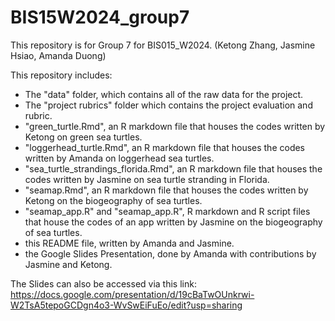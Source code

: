 # BIS15W2024_group7

This repository is for Group 7 for BIS015_W2024. (Ketong Zhang, Jasmine Hsiao, Amanda Duong)

This repository includes:
- The "data" folder, which contains all of the raw data for the project.
- The "project rubrics" folder which contains the project evaluation and rubric. 
- "green_turtle.Rmd", an R markdown file that houses the codes written by Ketong on green sea turtles.
- "loggerhead_turtle.Rmd", an R markdown file that houses the codes written by Amanda on loggerhead sea turtles. 
- "sea_turtle_strandings_florida.Rmd", an R markdown file that houses the codes written by Jasmine on sea turtle stranding in Florida.
- "seamap.Rmd", an R markdown file that houses the codes written by Ketong on the biogeography of sea turtles.
- "seamap_app.R" and "seamap_app.R", R markdown and R script files that house the codes of an app written by Jasmine on the biogeography of sea turtles.
- this README file, written by Amanda and Jasmine.
- the Google Slides Presentation, done by Amanda with contributions by Jasmine and Ketong.

The Slides can also be accessed via this link:
https://docs.google.com/presentation/d/19cBaTwOUnkrwi-W2TsA5tepoGCDgn4o3-WvSwEiFuEo/edit?usp=sharing

